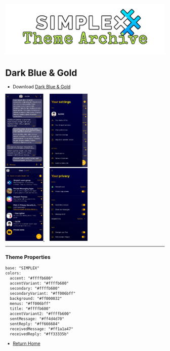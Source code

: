 ![SxC Theme Archive Banner](../resources/SxC_themeBanner.png)

# Dark Blue & Gold

* Download [Dark Blue & Gold](../themes/SxC_darkBlueGold.theme)

<a href="../screenshots/SxC_darkBlueGold01.jpg" target="_blank">
		<img src="../screenshots/SxC_darkBlueGold01.jpg" width="120">
</a>&nbsp;&nbsp;&nbsp;
<a href="../screenshots/SxC_darkBlueGold02.jpg" target="_blank">
		<img src="../screenshots/SxC_darkBlueGold02.jpg" width="120">
</a>
<br>
<a href="../screenshots/SxC_darkBlueGold03.jpg" target="_blank">
		<img src="../screenshots/SxC_darkBlueGold03.jpg" width="120">
</a>&nbsp;&nbsp;&nbsp;
<a href="../screenshots/SxC_darkBlueGold04.jpg" target="_blank">
		<img src="../screenshots/SxC_darkBlueGold04.jpg" width="120">
</a>

----
### Theme Properties
```
base: "SIMPLEX"
colors:
  accent: "#ffffb600"
  accentVariant: "#ffffb600"
  secondary: "#ffffb600"
  secondaryVariant: "#ff006bff"
  background: "#ff000032"
  menus: "#ff006bff"
  title: "#ffffb600"
  accentVariant2: "#ffffb600"
  sentMessage: "#ff4d4d70"
  sentReply: "#ff666684"
  receivedMessage: "#ff1a1a47"
  receivedReply: "#ff33335b"
```

* [Return Home](../)